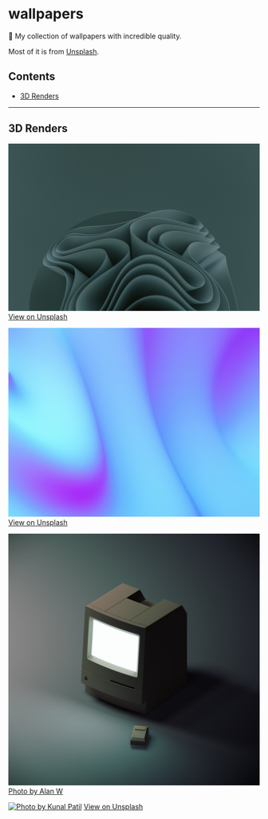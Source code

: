 # wallpapers
🌅 My collection of wallpapers with incredible quality.

Most of it is from [Unsplash](https://unsplash.com).

## Contents

- [3D Renders](#3d-renders)

---

## 3D Renders

[![Photo by Pawel Czerwinski](https://github.com/pixelsbyeryc/wallpapers/blob/main/images/3d-render--green-flower.jpeg?raw=true)](https://github.com/pixelsbyeryc/wallpapers/blob/main/images/3d-render--green-flower.jpeg)
[View on Unsplash](https://unsplash.com/photos/C7lsAjG15GM)

[![Photo by Milad Fakurian](https://github.com/pixelsbyeryc/wallpapers/blob/main/images/3d-render--mesh-gradient.jpeg?raw=true)](https://github.com/pixelsbyeryc/wallpapers/blob/main/images/3d-render--mesh-gradient.jpeg?raw=true)
[View on Unsplash](https://unsplash.com/photos/iFu2HILEng8)

[![Photo by Alan W](https://github.com/pixelsbyeryc/wallpapers/blob/main/images/3d-render--macintosh.jpeg?raw=true)](https://github.com/pixelsbyeryc/wallpapers/blob/main/images/3d-render--macintosh.jpeg?raw=true)
[Photo by Alan W](https://unsplash.com/@alanw?utm_source=unsplash&utm_medium=referral&utm_content=creditCopyText)

[![Photo by Kunal Patil](https://github.com/pixelsbyeryc/wallpapers/blob/main/images/3d-render--statue.avif?raw=true)](https://github.com/pixelsbyeryc/wallpapers/blob/main/images/3d-render--statue.avif?raw=true)
[View on Unsplash](https://unsplash.com/photos/AlbYkhyPNXo)